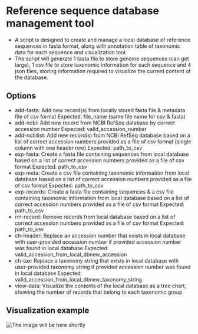 # Reference sequence database management tool
- A script is designed to create and manage a local database of reference sequences in fasta format, along with annotation table of taxonomic data for each sequence and visualization tool.
- The script will generate 1 fasta file to store genome sequences (can get large), 1 csv file to store taxonomic information for each sequence and 4 json files, storing information required to visualize the current content of the database.
## Options
- add-fasta: Add new record(s) from locally stored fasta file & metadata file of csv format Expected: file_name (same file name for csv & fasta)
- add-ncbi: Add new record from NCBI RefSeq database by correct accession number Expected: valid_accession_number
- add-ncbilist: Add new record(s) from NCBI RefSeq database based on a list of correct accession numbers provided as a file of csv format (single column with one header row) Expected: path_to_csv
- exp-fasta: Create a fasta file containing sequences from local database based on a list of correct accession numbers provided as a file of csv format Expected: path_to_csv
- exp-meta: Create a csv file containing taxonomic information from local database based on a list of correct accession numbers provided as a file of csv format Expected: path_to_csv
- exp-records: Create a fasta file containing sequences & a csv file containing taxonomic information from local database based on a list of correct accession numbers provided as a file of csv format Expected: path_to_csv
- rm-record: Remove records from local database based on a list of correct accession numbers provided as a file of csv format Expected: path_to_csv
- ch-header: Replace an accession number that exists in local database with user-provided accession number if provided accession number was found in local database Expected: valid_accession_from_local_dbnew_accession
- ch-tax: Replace a taxonomy string that exists in local database with user-provided taxonomy string if provided accession number was found in local database Expected: valid_accession_from_local_dbnew_taxonomy_string
- view-data: Visualize the contents of the local database as a tree chart, showing the number of records that belong to each taxonomic group
## Visualization example
![The image will be here shortly](https://github.com/omegatr/UNPG/blob/test/newplot.png?raw=true)
